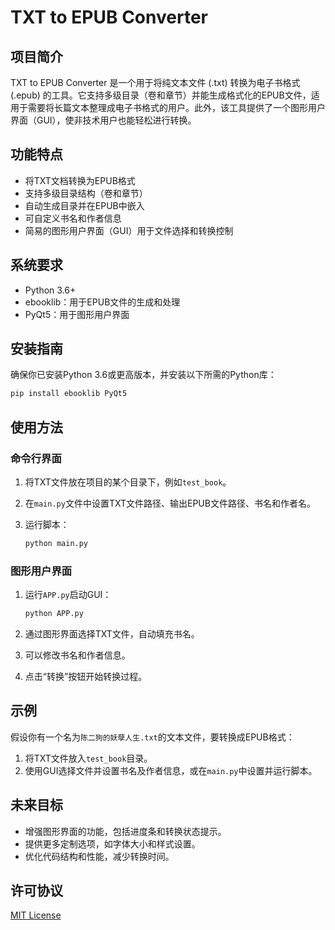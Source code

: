 # TXT to EPUB Converter

## 项目简介

TXT to EPUB Converter 是一个用于将纯文本文件 (.txt) 转换为电子书格式 (.epub) 的工具。它支持多级目录（卷和章节）并能生成格式化的EPUB文件，适用于需要将长篇文本整理成电子书格式的用户。此外，该工具提供了一个图形用户界面（GUI），使非技术用户也能轻松进行转换。

## 功能特点

- 将TXT文档转换为EPUB格式
- 支持多级目录结构（卷和章节）
- 自动生成目录并在EPUB中嵌入
- 可自定义书名和作者信息
- 简易的图形用户界面（GUI）用于文件选择和转换控制

## 系统要求

- Python 3.6+
- ebooklib：用于EPUB文件的生成和处理
- PyQt5：用于图形用户界面

## 安装指南

确保你已安装Python 3.6或更高版本，并安装以下所需的Python库：

```bash
pip install ebooklib PyQt5
```

## 使用方法

### 命令行界面

1. 将TXT文件放在项目的某个目录下，例如`test_book`。
2. 在`main.py`文件中设置TXT文件路径、输出EPUB文件路径、书名和作者名。
3. 运行脚本：

   ```bash
   python main.py
   ```

### 图形用户界面

1. 运行`APP.py`启动GUI：

   ```bash
   python APP.py
   ```

2. 通过图形界面选择TXT文件，自动填充书名。
3. 可以修改书名和作者信息。
4. 点击“转换”按钮开始转换过程。

## 示例

假设你有一个名为`陈二狗的妖孽人生.txt`的文本文件，要转换成EPUB格式：

1. 将TXT文件放入`test_book`目录。
2. 使用GUI选择文件并设置书名及作者信息，或在`main.py`中设置并运行脚本。

## 未来目标

- 增强图形界面的功能，包括进度条和转换状态提示。
- 提供更多定制选项，如字体大小和样式设置。
- 优化代码结构和性能，减少转换时间。

## 许可协议

[MIT License](https://opensource.org/licenses/MIT)